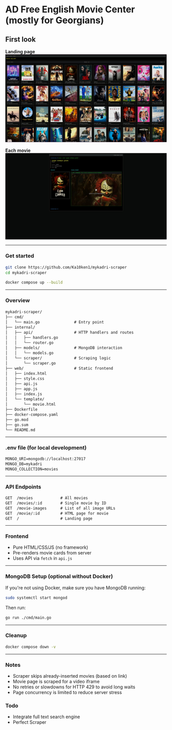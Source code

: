 # AD Free English Movie Center (mostly for Georgians)

## First look

**Landing page**  
![landing page](./images/movies.jpg)  

**Each movie**  
![movie](./images/movie.jpg)

---

### Get started

```sh
git clone https://github.com/Ka10ken1/mykadri-scraper
cd mykadri-scraper
```

```sh
docker compose up --build
```

---

### Overview

```
mykadri-scraper/
├── cmd/
│   └── main.go               # Entry point
├── internal/
│   ├── api/                  # HTTP handlers and routes
│   │   ├── handlers.go
│   │   └── router.go
│   ├── models/               # MongoDB interaction
│   │   └── models.go
│   └── scraper/              # Scraping logic
│       └── scraper.go
├── web/                      # Static frontend
│   ├── index.html
│   ├── style.css
│   ├── api.js
│   ├── app.js
│   ├── index.js
│   └── template/
│       └── movie.html
├── Dockerfile
├── docker-compose.yaml
├── go.mod
├── go.sum
└── README.md
```

---

### .env file (for local development)

```
MONGO_URI=mongodb://localhost:27017
MONGO_DB=mykadri
MONGO_COLLECTION=movies
```

---

### API Endpoints

```
GET  /movies            # All movies
GET  /movies/:id        # Single movie by ID
GET  /movie-images      # List of all image URLs
GET  /movie/:id         # HTML page for movie
GET  /                  # Landing page
```

---

### Frontend

- Pure HTML/CSS/JS (no framework)
- Pre-renders movie cards from server
- Uses API via `fetch` in `api.js`

---

### MongoDB Setup (optional without Docker)

If you're not using Docker, make sure you have MongoDB running:

```sh
sudo systemctl start mongod
```

Then run:

```sh
go run ./cmd/main.go
```

---

### Cleanup

```sh
docker compose down -v
```

---

### Notes

- Scraper skips already-inserted movies (based on link)
- Movie page is scraped for a video iframe
- No retries or slowdowns for HTTP 429 to avoid long waits
- Page concurrency is limited to reduce server stress


### Todo
- Integrate full text search engine
- Perfect Scraper
